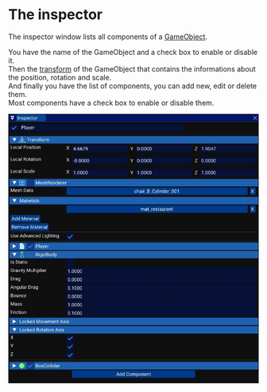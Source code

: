 # The inspector

The inspector window lists all components of a [GameObject](../../script_api_reference/engine/gameobject/gameobject.md).

You have the name of the GameObject and a check box to enable or disable it.<br>
Then the [transform](../../script_api_reference/engine/components/transform/transform.md) of the GameObject that contains the informations about the position, rotation and scale.<br>
And finally you have the list of components, you can add new, edit or delete them.<br>
Most components have a check box to enable or disable them.

![image](images/inspector.jpg)
